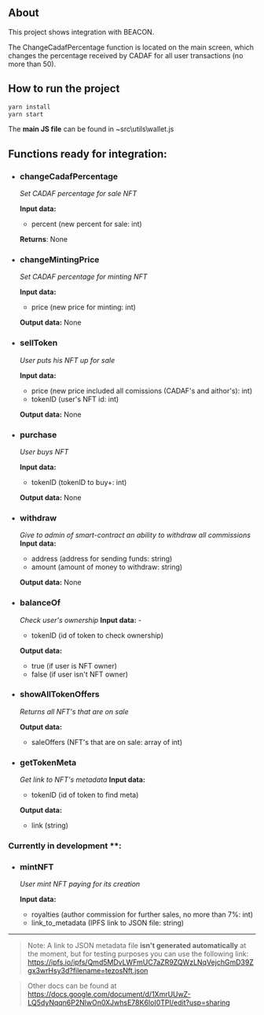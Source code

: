 ## About

This project shows integration with BEACON.

The ChangeCadafPercentage function is located on the main screen, which changes the percentage received by CADAF for all user transactions (no more than 50).


## How to run the project
```bash
yarn install
yarn start
```
The **main JS file** can be found in ~src\utils\wallet.js


## Functions **ready for integration**:
- ###  changeCadafPercentage
  *Set CADAF percentage for sale NFT*

  **Input data:** 
  -  percent (new percent for sale: int)
  
  **Returns**: None


- ###  changeMintingPrice
  *Set CADAF percentage for minting NFT*

  **Input data:**
  - price (new price for minting: int)
  
  **Output data:** None


- ###  sellToken
  *User puts his NFT up for sale*

  **Input data:** 
  - price (new price included all comissions (CADAF's and aithor's): int) 
  - tokenID (user's NFT id: int)
 
  **Output data:** None


- ###  purchase
  *User buys NFT*

  **Input data:** 
  - tokenID  (tokenID to buy+: int)

  **Output data:** None


- ###  withdraw
  *Give to admin of smart-contract an ability to withdraw all commissions*
  **Input data:** 

  - address (address for sending funds: string)
  - amount (amount of money to withdraw: string)

  **Output data:** None


- ###   balanceOf
  *Check user's ownership*
  **Input data:**   -

  - tokenID (id of token to check ownership)

  **Output data:** 

  - true (if user is NFT owner)
  - false (if user isn't NFT owner)

- ###   showAllTokenOffers
  *Returns all NFT's that are on sale*
  
  **Output data:**
  - saleOffers (NFT's that are on sale: array of int)

- ###   getTokenMeta
  *Get link to NFT's metadata*
  **Input data:**   

  - tokenID (id of token to find meta)

  **Output data:** 

  - link (string)


### Currently in development **:
- ###  mintNFT
  *User mint NFT paying for its creation*

  **Input data:**  
  -  royalties (author commission for further sales, no more than 7%: int)
  - link_to_metadata (IPFS link to JSON file: string)


------

> Note: A link to JSON metadata file **isn't generated automatically** at the moment, but for testing purposes you can use the following link: https://ipfs.io/ipfs/Qmd5MDvLWFmUC7aZR9ZQWzLNqVejchGmD39Zgx3wrHsy3d?filename=tezosNft.json

> Other docs can be found at https://docs.google.com/document/d/1XmrUUwZ-LQ5dyNqqn6P2NlwOn0XJwhsE78K6IoI0TPI/edit?usp=sharing
